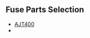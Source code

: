 ## Fuse Parts Selection
- <a href="https://canadaautomation.ca/en/product/protection-en/ajt-j-type-fuse-61-to-600a/ajt400-mersen-fuse-400a-j-class-600vac-500vdc-td-with-smartspot-indicator/">AJT400</a>
- 